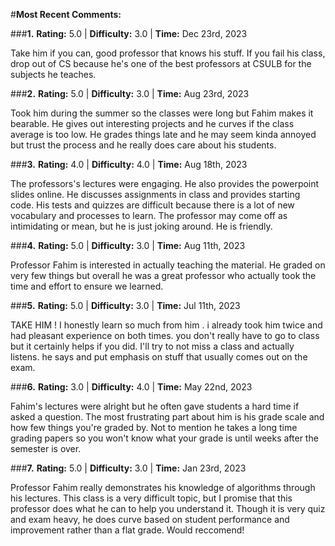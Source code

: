 #**Most Recent Comments:<div style="page-break-after: always"></div>**

###**1.** **Rating:** 5.0 | **Difficulty:** 3.0 | **Time:** Dec 23rd, 2023
<div style="page-break-after: always"></div>Take him if you can, good professor that knows his stuff. If you fail his class, drop out of CS because he's one of the best professors at CSULB for the subjects he teaches. <div style="page-break-after: always"></div>

###**2.** **Rating:** 5.0 | **Difficulty:** 3.0 | **Time:** Aug 23rd, 2023
<div style="page-break-after: always"></div>Took him during the summer so the classes were long but Fahim makes it bearable. He gives out interesting projects and he curves if the class average is too low. He grades things late and he may seem kinda annoyed but trust the process and he really does care about his students. <div style="page-break-after: always"></div>

###**3.** **Rating:** 4.0 | **Difficulty:** 4.0 | **Time:** Aug 18th, 2023
<div style="page-break-after: always"></div>The professors's lectures were engaging. He also provides the powerpoint slides online. He discusses assignments in class and provides starting code. His tests and quizzes are difficult because there is a lot of new vocabulary and processes to learn. The professor may come off as intimidating or mean, but he is just joking around. He is friendly.<div style="page-break-after: always"></div>

###**4.** **Rating:** 5.0 | **Difficulty:** 3.0 | **Time:** Aug 11th, 2023
<div style="page-break-after: always"></div>Professor Fahim is interested in actually teaching the material. He graded on very few things but overall he was a great professor who actually took the time and effort to ensure we learned.<div style="page-break-after: always"></div>

###**5.** **Rating:** 5.0 | **Difficulty:** 3.0 | **Time:** Jul 11th, 2023
<div style="page-break-after: always"></div>TAKE HIM ! I honestly learn so much from him . i already took him twice and had pleasant experience on both times. you don't really have to go to class but it certainly helps if you did. I'll try to not miss a class and actually listens. he says and put emphasis on stuff that usually comes out on the exam. <div style="page-break-after: always"></div>

###**6.** **Rating:** 3.0 | **Difficulty:** 4.0 | **Time:** May 22nd, 2023
<div style="page-break-after: always"></div>Fahim's lectures were alright but he often gave students a hard time if asked a question. The most frustrating part about him is his grade scale and how few things you're graded by. Not to mention he takes a long time grading papers so you won't know what your grade is until weeks after the semester is over.<div style="page-break-after: always"></div>

###**7.** **Rating:** 5.0 | **Difficulty:** 3.0 | **Time:** Jan 23rd, 2023
<div style="page-break-after: always"></div>Professor Fahim really demonstrates his knowledge of algorithms through his lectures. This class is a very difficult topic, but I promise that this professor does what he can to help you understand it. Though it is very quiz and exam heavy, he does curve based on student performance and improvement rather than a flat grade. Would reccomend!<div style="page-break-after: always"></div>

